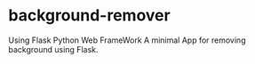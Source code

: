 # background-remover
Using Flask Python Web FrameWork
A minimal App for removing background using Flask.
